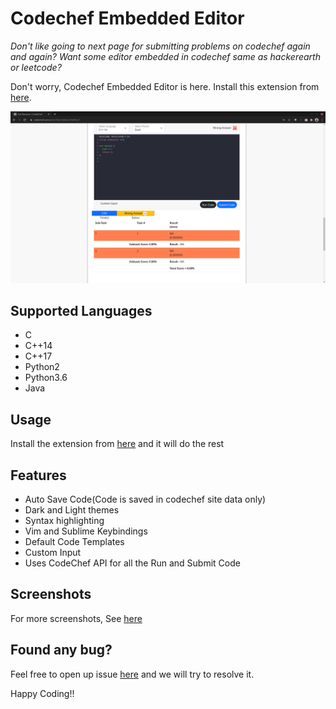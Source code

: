 # Codechef Embedded Editor

*Don't like going to next page for submitting problems on codechef again and again? Want some editor embedded in codechef same as hackerearth or leetcode?*

Don't worry, Codechef Embedded Editor is here. Install this extension from [here](build/main.crx).

![](Screenshots/submit-code.png)
## Supported Languages
 - C
 - C++14
 - C++17
 - Python2
 - Python3.6 
 - Java

## Usage
Install the extension from [here](build/main.crx) and it will do the rest

## Features
- Auto Save Code(Code is saved in codechef site data only)
- Dark and Light themes
- Syntax highlighting
- Vim and Sublime Keybindings
- Default Code Templates
- Custom Input
- Uses CodeChef API for all the Run and Submit Code

## Screenshots
For more screenshots, See [here](screenshots.md)

## Found any bug?
Feel free to open up issue [here](https://github.com/sarthaksadh01/CodeChef-Embedded-Editor/issues) and we will try to resolve it.

Happy Coding!!
